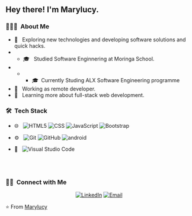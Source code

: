 
<h2> Hey there! I'm Marylucy.</h2>

<h3> 👨🏻‍💻 &nbsp;About Me </h3>

- 🤔 &nbsp; Exploring new technologies and developing software solutions and quick hacks.
- - 🎓 &nbsp; Studied  Software Enginnering at Moringa School.
- - - 🎓 &nbsp;Currently Studing ALX Software Engineering programme
- 💼 &nbsp; Working as remote developer.
- 🌱 &nbsp; Learning more about full-stack web development.


<h3> 🛠 &nbsp;Tech Stack</h3>



- 🌐 &nbsp;
  ![HTML5](https://img.shields.io/badge/-HTML5-333333?style=flat&logo=HTML5)
  ![CSS](https://img.shields.io/badge/-CSS-333333?style=flat&logo=CSS3&logoColor=1572B6)
  ![JavaScript](https://img.shields.io/badge/-JavaScript-333333?style=flat&logo=javascript)
  ![Bootstrap](https://img.shields.io/badge/-Bootstrap-333333?style=flat&logo=bootstrap&logoColor=563D7C)
- ⚙️ &nbsp;
  ![Git](https://img.shields.io/badge/-Git-333333?style=flat&logo=git)
  ![GitHub](https://img.shields.io/badge/-GitHub-333333?style=flat&logo=github)
  ![android](https://camo.githubusercontent.com/a7c55d315a7eaca2e8a54503acd9c733a439809520240a703462e92f50f11d0b/68747470733a2f2f696d672e736869656c64732e696f2f62616467652f2d416e64726f696425323053747564696f2d3333333333333f7374796c653d666c6174266c6f676f3d616e64726f69642d73747564696f266c6f676f436f6c6f723d23363639393333)

- 🔧 &nbsp;
  ![Visual Studio Code](https://img.shields.io/badge/-Visual%20Studio%20Code-333333?style=flat&logo=visual-studio-code&logoColor=007ACC)

  
  
<br/>

<a href="https://github.com/Marylucy123450">
</a>

<br/>

<h3> 🤝🏻 &nbsp;Connect with Me </h3>

<p align="center">
</a>
<a href="https://www.linkedin.com/in/victor-kariuki-40412023a//"><img alt="LinkedIn" src="https://img.shields.io/badge/LinkedIn-Marylucy%20Prinz-blue?style=flat-square&logo=linkedin"></a>
</a>
<a href="mailto:kariukivictor315@gmail.com"><img alt="Email" src="https://img.shields.io/badge/Email-marylucyatienoomenda@gmail.com-blue?style=flat-square&logo=gmail"></a>
</p>

⭐️ From [Marylucy](https://github.com/Marylucy123450)

